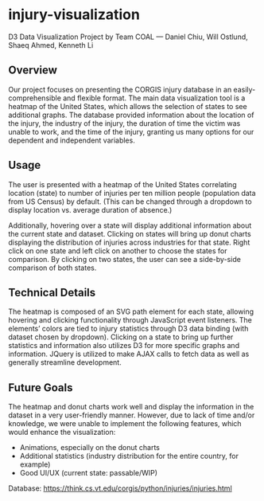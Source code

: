 # injury-visualization
D3 Data Visualization Project by Team COAL — Daniel Chiu, Will Ostlund, Shaeq Ahmed, Kenneth Li

## Overview
Our project focuses on presenting the CORGIS injury database in an easily-comprehensible and flexible format. The main data visualization tool is a heatmap of the United States, which allows the selection of states to see additional graphs. The database provided information about the location of the injury, the industry of the injury, the duration of time the victim was unable to work, and the time of the injury, granting us many options for our dependent and independent variables.


## Usage
The user is presented with a heatmap of the United States correlating location (state) to number of injuries per ten million people (population data from US Census) by default. (This can be changed through a dropdown to display location vs. average duration of absence.) 

Additionally, hovering over a state will display additional information about the current state and dataset. Clicking on states will bring up donut charts displaying the distribution of injuries across industries for that state. Right click on one state and left click on another to choose the states for comparison. By clicking on two states, the user can see a side-by-side comparison of both states.


## Technical Details
The heatmap is composed of an SVG path element for each state, allowing hovering and clicking functionality through JavaScript event listeners. The elements’ colors are tied to injury statistics through D3 data binding (with dataset chosen by dropdown). Clicking on a state to bring up further statistics and information also utilizes D3 for more specific graphs and information. JQuery is utilized to make AJAX calls to fetch data as well as generally streamline development.


## Future Goals
The heatmap and donut charts work well and display the information in the dataset in a very user-friendly manner. However, due to lack of time and/or knowledge, we were unable to implement the following features, which would enhance the visualization:

- Animations, especially on the donut charts
- Additional statistics (industry distribution for the entire country, for example)
- Good UI/UX (current state: passable/WIP)


Database: https://think.cs.vt.edu/corgis/python/injuries/injuries.html
